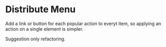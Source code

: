 # Distribute Menu

Add a link or button for each popular action to everyt item, so applying an action on a single element is simpler.

Suggestion only refactoring.